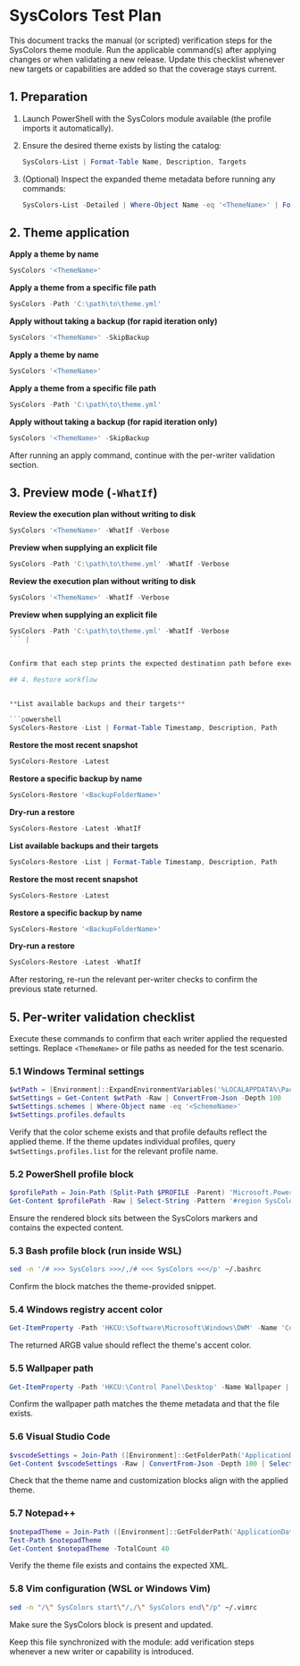 # SysColors Test Plan

This document tracks the manual (or scripted) verification steps for the SysColors theme module.
Run the applicable command(s) after applying changes or when validating a new release. Update this
checklist whenever new targets or capabilities are added so that the coverage stays current.

## 1. Preparation

1. Launch PowerShell with the SysColors module available (the profile imports it automatically).
2. Ensure the desired theme exists by listing the catalog:

   ```powershell
   SysColors-List | Format-Table Name, Description, Targets
   ```

3. (Optional) Inspect the expanded theme metadata before running any commands:

   ```powershell
   SysColors-List -Detailed | Where-Object Name -eq '<ThemeName>' | Format-List
   ```

## 2. Theme application


**Apply a theme by name**

```powershell
SysColors '<ThemeName>'
```

**Apply a theme from a specific file path**

```powershell
SysColors -Path 'C:\path\to\theme.yml'
```

**Apply without taking a backup (for rapid iteration only)**

```powershell
SysColors '<ThemeName>' -SkipBackup
```

**Apply a theme by name**

```powershell
SysColors '<ThemeName>'
``` 

**Apply a theme from a specific file path**

```powershell
SysColors -Path 'C:\path\to\theme.yml'
``` 

**Apply without taking a backup (for rapid iteration only)**

```powershell
SysColors '<ThemeName>' -SkipBackup
``` 


After running an apply command, continue with the per-writer validation section.

## 3. Preview mode (`-WhatIf`)


**Review the execution plan without writing to disk**

```powershell
SysColors '<ThemeName>' -WhatIf -Verbose
```

**Preview when supplying an explicit file**

```powershell
SysColors -Path 'C:\path\to\theme.yml' -WhatIf -Verbose
```

**Review the execution plan without writing to disk**

```powershell
SysColors '<ThemeName>' -WhatIf -Verbose
``` 

**Preview when supplying an explicit file**

```powershell
SysColors -Path 'C:\path\to\theme.yml' -WhatIf -Verbose
``` |


Confirm that each step prints the expected destination path before executing the actual apply.

## 4. Restore workflow


**List available backups and their targets**

```powershell
SysColors-Restore -List | Format-Table Timestamp, Description, Path
```

**Restore the most recent snapshot**

```powershell
SysColors-Restore -Latest
```

**Restore a specific backup by name**

```powershell
SysColors-Restore '<BackupFolderName>'
```

**Dry-run a restore**

```powershell
SysColors-Restore -Latest -WhatIf
```

**List available backups and their targets**

```powershell
SysColors-Restore -List | Format-Table Timestamp, Description, Path
``` 

**Restore the most recent snapshot**

```powershell
SysColors-Restore -Latest
``` 

**Restore a specific backup by name**

```powershell
SysColors-Restore '<BackupFolderName>'
``` 

**Dry-run a restore**

```powershell
SysColors-Restore -Latest -WhatIf
``` 


After restoring, re-run the relevant per-writer checks to confirm the previous state returned.

## 5. Per-writer validation checklist

Execute these commands to confirm that each writer applied the requested settings. Replace `<ThemeName>`
or file paths as needed for the test scenario.

### 5.1 Windows Terminal settings

```powershell
$wtPath = [Environment]::ExpandEnvironmentVariables('%LOCALAPPDATA%\Packages\Microsoft.WindowsTerminal_8wekyb3d8bbwe\LocalState\settings.json')
$wtSettings = Get-Content $wtPath -Raw | ConvertFrom-Json -Depth 100
$wtSettings.schemes | Where-Object name -eq '<SchemeName>'
$wtSettings.profiles.defaults
```

Verify that the color scheme exists and that profile defaults reflect the applied theme. If the theme updates individual
profiles, query `$wtSettings.profiles.list` for the relevant profile name.

### 5.2 PowerShell profile block

```powershell
$profilePath = Join-Path (Split-Path $PROFILE -Parent) 'Microsoft.PowerShell_profile.ps1'
Get-Content $profilePath -Raw | Select-String -Pattern '#region SysColors' -Context 0,20
```

Ensure the rendered block sits between the SysColors markers and contains the expected content.

### 5.3 Bash profile block (run inside WSL)

```bash
sed -n '/# >>> SysColors >>>/,/# <<< SysColors <<</p' ~/.bashrc
```

Confirm the block matches the theme-provided snippet.

### 5.4 Windows registry accent color

```powershell
Get-ItemProperty -Path 'HKCU:\Software\Microsoft\Windows\DWM' -Name 'ColorizationColor' | Select-Object ColorizationColor
```

The returned ARGB value should reflect the theme's accent color.

### 5.5 Wallpaper path

```powershell
Get-ItemProperty -Path 'HKCU:\Control Panel\Desktop' -Name Wallpaper | Select-Object Wallpaper
```

Confirm the wallpaper path matches the theme metadata and that the file exists.

### 5.6 Visual Studio Code

```powershell
$vscodeSettings = Join-Path ([Environment]::GetFolderPath('ApplicationData')) 'Code\User\settings.json'
Get-Content $vscodeSettings -Raw | ConvertFrom-Json -Depth 100 | Select-Object 'workbench.colorTheme','workbench.colorCustomizations','editor.tokenColorCustomizations'
```

Check that the theme name and customization blocks align with the applied theme.

### 5.7 Notepad++

```powershell
$notepadTheme = Join-Path ([Environment]::GetFolderPath('ApplicationData')) 'Notepad++\themes\SysColors.xml'
Test-Path $notepadTheme
Get-Content $notepadTheme -TotalCount 40
```

Verify the theme file exists and contains the expected XML.

### 5.8 Vim configuration (WSL or Windows Vim)

```bash
sed -n "/\" SysColors start\"/,/\" SysColors end\"/p" ~/.vimrc
```

Make sure the SysColors block is present and updated.

Keep this file synchronized with the module: add verification steps whenever a new writer or capability is introduced.
